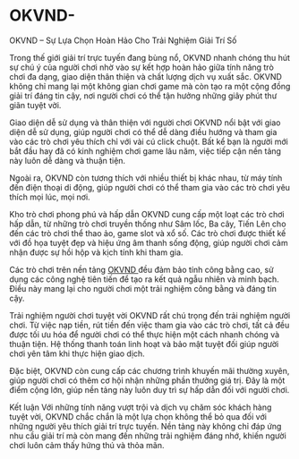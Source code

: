 # OKVND-
OKVND – Sự Lựa Chọn Hoàn Hảo Cho Trải Nghiệm Giải Trí Số

Trong thế giới giải trí trực tuyến đang bùng nổ, OKVND nhanh chóng thu hút sự chú ý của người chơi nhờ vào sự kết hợp hoàn hảo giữa tính năng trò chơi đa dạng, giao diện thân thiện và chất lượng dịch vụ xuất sắc. OKVND không chỉ mang lại một không gian chơi game mà còn tạo ra một cộng đồng giải trí đáng tin cậy, nơi người chơi có thể tận hưởng những giây phút thư giãn tuyệt vời.

Giao diện dễ sử dụng và thân thiện với người chơi
OKVND nổi bật với giao diện dễ sử dụng, giúp người chơi có thể dễ dàng điều hướng và tham gia vào các trò chơi yêu thích chỉ với vài cú click chuột. Bất kể bạn là người mới bắt đầu hay đã có kinh nghiệm chơi game lâu năm, việc tiếp cận nền tảng này luôn dễ dàng và thuận tiện.

Ngoài ra, OKVND còn tương thích với nhiều thiết bị khác nhau, từ máy tính đến điện thoại di động, giúp người chơi có thể tham gia vào các trò chơi yêu thích mọi lúc, mọi nơi.

Kho trò chơi phong phú và hấp dẫn
OKVND cung cấp một loạt các trò chơi hấp dẫn, từ những trò chơi truyền thống như Sâm lốc, Ba cây, Tiến Lên cho đến các trò chơi thể thao ảo, game slot và xổ số. Các trò chơi được thiết kế với đồ họa tuyệt đẹp và hiệu ứng âm thanh sống động, giúp người chơi cảm nhận được sự hồi hộp và kịch tính khi tham gia.

Các trò chơi trên nền tảng <a href=https://www-okvnd.com> OKVND </a>  đều đảm bảo tính công bằng cao, sử dụng các công nghệ tiên tiến để tạo ra kết quả ngẫu nhiên và minh bạch. Điều này mang lại cho người chơi một trải nghiệm công bằng và đáng tin cậy.

Trải nghiệm người chơi tuyệt vời
OKVND rất chú trọng đến trải nghiệm người chơi. Từ việc nạp tiền, rút tiền đến việc tham gia vào các trò chơi, tất cả đều được tối ưu hóa để người chơi có thể thực hiện một cách nhanh chóng và thuận tiện. Hệ thống thanh toán linh hoạt và bảo mật tuyệt đối giúp người chơi yên tâm khi thực hiện giao dịch.

Đặc biệt, OKVND còn cung cấp các chương trình khuyến mãi thường xuyên, giúp người chơi có thêm cơ hội nhận những phần thưởng giá trị. Đây là một điểm cộng lớn, giúp nền tảng này luôn duy trì sự hấp dẫn đối với người chơi.

Kết luận
Với những tính năng vượt trội và dịch vụ chăm sóc khách hàng tuyệt vời, OKVND chắc chắn là một lựa chọn không thể bỏ qua đối với những người yêu thích giải trí trực tuyến. Nền tảng này không chỉ đáp ứng nhu cầu giải trí mà còn mang đến những trải nghiệm đáng nhớ, khiến người chơi luôn cảm thấy hứng thú và thỏa mãn.

